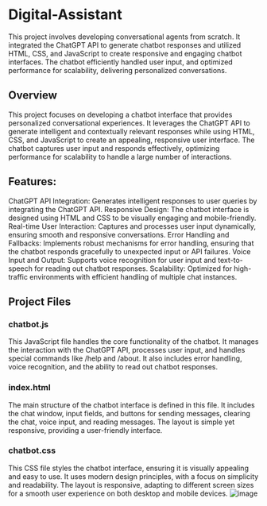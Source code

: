 # Digital-Assistant
This project involves developing conversational agents from scratch. It integrated the ChatGPT API to generate chatbot responses and utilized HTML, CSS, and JavaScript to create responsive and engaging chatbot interfaces. The chatbot efficiently handled user input, and optimized performance for scalability, delivering personalized conversations.



## Overview
This project focuses on developing a chatbot interface that provides personalized conversational experiences. It leverages the ChatGPT API to generate intelligent and contextually relevant responses while using HTML, CSS, and JavaScript to create an appealing, responsive user interface. The chatbot captures user input and responds effectively, optimizing performance for scalability to handle a large number of interactions.

## Features:
ChatGPT API Integration: Generates intelligent responses to user queries by integrating the ChatGPT API.
 Responsive Design: The chatbot interface is designed using HTML and CSS to be visually engaging and mobile-friendly.
 Real-time User Interaction: Captures and processes user input dynamically, ensuring smooth and responsive conversations.
Error Handling and Fallbacks: Implements robust mechanisms for error handling, ensuring that the chatbot responds gracefully to unexpected input or API failures.
Voice Input and Output: Supports voice recognition for user input and text-to-speech for reading out chatbot responses.
 Scalability: Optimized for high-traffic environments with efficient handling of multiple chat instances.
## Project Files
### chatbot.js
This JavaScript file handles the core functionality of the chatbot. It manages the interaction with the ChatGPT API, processes user input, and handles special commands like /help and /about. It also includes error handling, voice recognition, and the ability to read out chatbot responses.
### index.html
The main structure of the chatbot interface is defined in this file. It includes the chat window, input fields, and buttons for sending messages, clearing the chat, voice input, and reading messages. The layout is simple yet responsive, providing a user-friendly interface.
### chatbot.css
This CSS file styles the chatbot interface, ensuring it is visually appealing and easy to use. It uses modern design principles, with a focus on simplicity and readability. The layout is responsive, adapting to different screen sizes for a smooth user experience on both desktop and mobile devices.
![image](https://github.com/user-attachments/assets/4a6f1a3c-0729-483c-8394-e36025865412)
